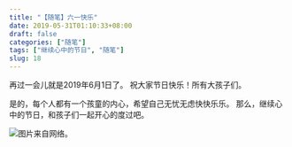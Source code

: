 ```yaml
---
title: "【随笔】六一快乐"
date: 2019-05-31T01:10:33+08:00
draft: false
categories: ["随笔"]
tags: ["继续心中的节日", "随笔"]
slug: 18
---
```




再过一会儿就是2019年6月1日了。
祝大家节日快乐！所有大孩子们。

是的，每个人都有一个孩童的内心，希望自己无忧无虑快快乐乐。
那么，继续心中的节日，和孩子们一起开心的度过吧。

![](https://img.1078503.org/imgs/2019/06/557d4295a3b82c1a.jpg)图片来自网络。

